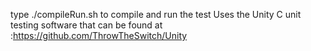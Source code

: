 type ./compileRun.sh to compile and run the test
Uses the Unity C unit testing software that can be found at :https://github.com/ThrowTheSwitch/Unity
